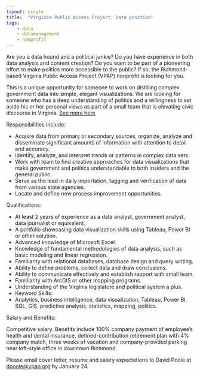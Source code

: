 ```yaml
---
layout: single
title:  "Virginia Public Access Project: Data position"
tags: 
    - data
    - datamanagement
    - nonprofit
---
```


Are you a data hound and a political junkie? Do you have experience in both data analysis and content creation? Do you want to be part of a pioneering effort to make politics more accessible to the public? If so, the Richmond-based Virginia Public Access Project (VPAP) nonprofit is looking for you.

This is a unique opportunity for someone to work on distilling complex government data into simple, elegant visualizations. We are looking for someone who has a deep understanding of politics and a willingness to set aside his or her personal views as part of a small team that is elevating civic discourse in Virginia.
[See more here](https://www.vpap.org/updates/2841-vpap-hiring/)

Responsibilities include:

* Acquire data from primary or secondary sources, organize, analyze and disseminate significant amounts of information with attention to detail and accuracy.
* Identify, analyze, and interpret trends or patterns in complex data sets.
* Work with team to find creative approaches for data visualizations that make government and politics understandable to both insiders and the general public.
* Serve as the lead in daily importation, tagging and verification of data from various state agencies.
* Locate and define new process improvement opportunities.

Qualifications:

* At least 2 years of experience as a data analyst, government analyst, data journalist or equivalent.
* A portfolio showcasing data visualization skills using Tableau, Power BI or other solution.
* Advanced knowledge of Microsoft Excel.
* Knowledge of fundamental methodologies of data analysis, such as basic modeling and linear regression.
* Familiarity with relational databases, database design and query writing.
* Ability to define problems, collect data and draw conclusions.
* Ability to communicate effectively and establish rapport with small team.
* Familiarity with ArcGIS or other mapping programs.
* Understanding of the Virginia legislature and political system a plus.
* Keyword Skills:
* Analytics, business intelligence, data visualization, Tableau, Power BI, SQL, GIS, predictive analysis, statistics, mapping, politics.

Salary and Benefits:

Competitive salary. Benefits include 100% company payment of employee’s health and dental insurance, defined-contribution retirement plan with 4% company match, three weeks of vacation and company-provided parking near loft-style office in downtown Richmond.

Please email cover letter, resume and salary expectations to David Poole at dpoole@vpap.org by January 24.
